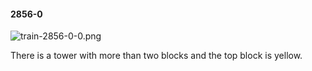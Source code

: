 #### 2856-0
![train-2856-0-0.png](https://github.com/lil-lab/nlvr/raw/master/nlvr/train/images/54/train-2856-0-0.png "train-2856-0-0.png")

There is a tower with more than two blocks and the top block is yellow.